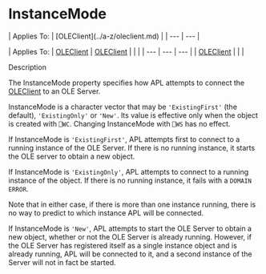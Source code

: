 



<h1 class="heading"><span class="name">InstanceMode</span></h1>
| Applies To: | [OLEClient](../a-z/oleclient.md) |
| --- | ---  |

| Applies To: | [OLEClient](../a-z/oleclient.md) | [OLEClient](../a-z/oleclient.md) |  |  |
| --- | --- | ---  |
| [OLEClient](../a-z/oleclient.md) |  |  |


Description


The InstanceMode property specifies how APL attempts to connect the [OLEClient](../a-z/oleclient.md) to an OLE Server.


InstanceMode is a character vector that may be `'ExistingFirst'` (the default), `'ExistingOnly'` or `'New'`. Its value is effective only when the object is created with `⎕WC`. Changing InstanceMode with `⎕WS` has no effect.


If InstanceMode is `'ExistingFirst'`, APL attempts first to connect to a running instance of the OLE Server. If there is no running instance, it starts the OLE server to obtain a new object.


If InstanceMode is `'ExistingOnly'`, APL attempts to connect to a running instance of the object. If there is no running instance, it fails with a `DOMAIN ERROR`.


Note that in either case, if there is more than one instance running, there is no way to predict to which instance APL will be connected.


If InstanceMode is `'New'`, APL attempts to start the OLE Server to obtain a new object, whether or not the OLE Server is already running. However, if the OLE Server has registered itself as a single instance object and is already running, APL will be connected to it, and a second instance of the Server will not in fact be started.


